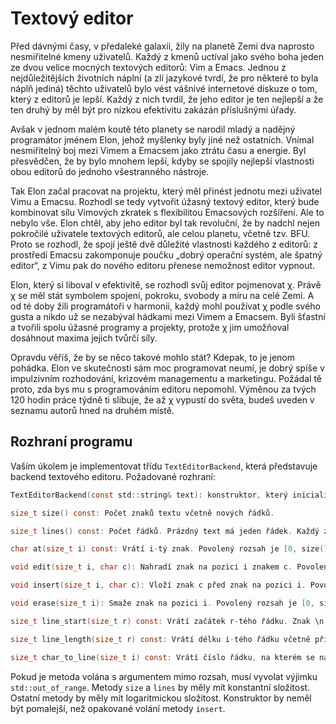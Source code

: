 # Textový editor


Před dávnými časy, v předaleké galaxii, žily na planetě Zemi dva naprosto nesmiřitelné kmeny uživatelů. Každý z kmenů uctíval jako svého boha jeden ze dvou velice mocných textových editorů: Vim a Emacs. Jednou z nejdůležitějších životních náplní (a zlí jazykové tvrdí, že pro některé to byla náplň jediná) těchto uživatelů bylo vést vášnivé internetové diskuze o tom, který z editorů je lepší. Každý z nich tvrdil, že jeho editor je ten nejlepší a že ten druhý by měl být pro nízkou efektivitu zakázán příslušnými úřady.

Avšak v jednom malém koutě této planety se narodil mladý a nadějný programátor jménem Elon, jehož myšlenky byly jiné než ostatních. Vnímal nesmiřitelný boj mezi Vimem a Emacsem jako ztrátu času a energie. Byl přesvědčen, že by bylo mnohem lepší, kdyby se spojily nejlepší vlastnosti obou editorů do jednoho všestranného nástroje.

Tak Elon začal pracovat na projektu, který měl přinést jednotu mezi uživatel Vimu a Emacsu. Rozhodl se tedy vytvořit úžasný textový editor, který bude kombinovat sílu Vimových zkratek s flexibilitou Emacsových rozšíření. Ale to nebylo vše. Elon chtěl, aby jeho editor byl tak revoluční, že by nadchl nejen pokročilé uživatele textových editorů, ale celou planetu, včetně tzv. BFU. Proto se rozhodl, že spojí ještě dvě důležité vlastnosti každého z editorů: z prostředí Emacsu zakomponuje poučku „dobrý operační systém, ale špatný editor“, z Vimu pak do nového editoru přenese nemožnost editor vypnout.

Elon, který si liboval v efektivitě, se rozhodl svůj editor pojmenovat χ. Právě χ se měl stát symbolem spojení, pokroku, svobody a míru na celé Zemi. A od té doby žili programátoři v harmonii, každý mohl používat χ podle svého gusta a nikdo už se nezabýval hádkami mezi Vimem a Emacsem. Byli šťastní a tvořili spolu úžasné programy a projekty, protože χ jim umožňoval dosáhnout maxima jejich tvůrčí síly.



Opravdu věříš, že by se něco takové mohlo stát? Kdepak, to je jenom pohádka. Elon ve skutečnosti sám moc programovat neumí, je dobrý spíše v impulzivním rozhodování, krizovém managementu a marketingu. Požádal tě proto, zda bys mu s programováním editoru nepomohl. Výměnou za tvých 120 hodin práce týdně ti slibuje, že až χ vypustí do světa, budeš uveden v seznamu autorů hned na druhém místě.

## Rozhraní programu
Vaším úkolem je implementovat třídu `TextEditorBackend`, která představuje backend textového editoru. Požadované rozhraní:
```c
TextEditorBackend(const std::string& text): konstruktor, který inicializuje obsah editoru daným textem.

size_t size() const: Počet znaků textu včetně nových řádků.

size_t lines() const: Počet řádků. Prázdný text má jeden řádek. Každý znak \n přidá řádek.

char at(size_t i) const: Vrátí i-tý znak. Povolený rozsah je [0, size()).

void edit(size_t i, char c): Nahradí znak na pozici i znakem c. Povolený rozsah je [0, size()).

void insert(size_t i, char c): Vloží znak c před znak na pozici i. Povolený rozsah je [0, size()].

void erase(size_t i): Smaže znak na pozici i. Povolený rozsah je [0, size()).

size_t line_start(size_t r) const: Vrátí začátek r-tého řádku. Znak \n je součástí řádku, který ukončuje. Povolený rozsah je [0, lines()).

size_t line_length(size_t r) const: Vrátí délku i-tého řádku včetně případného znaku \n na konci. Povolený rozsah je [0, lines()).

size_t char_to_line(size_t i) const: Vrátí číslo řádku, na kterém se nachází i-tý znak. Povolený rozsah je [0, size()).

```
Pokud je metoda volána s argumentem mimo rozsah, musí vyvolat výjimku `std::out_of_range`. Metody `size` a `lines` by měly mít konstantní složitost. Ostatní metody by měly mít logaritmickou složitost. Konstruktor by neměl být pomalejší, než opakované volání metody `insert`.
